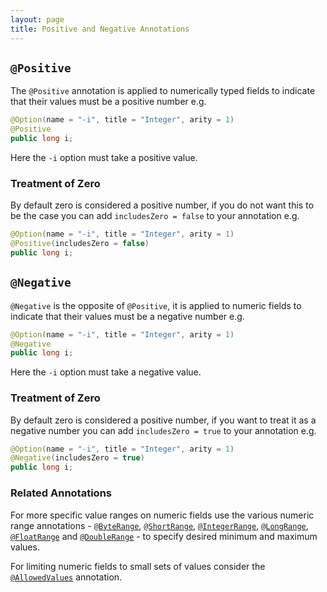 ```yaml
---
layout: page
title: Positive and Negative Annotations
---
```


## `@Positive`

The `@Positive` annotation is applied to numerically typed fields to indicate that their values must be a positive number e.g.

```java
@Option(name = "-i", title = "Integer", arity = 1)
@Positive
public long i;
```

Here the `-i` option must take a positive value.

### Treatment of Zero

By default zero is considered a positive number, if you do not want this to be the case you can add `includesZero = false` to your annotation e.g.

```java
@Option(name = "-i", title = "Integer", arity = 1)
@Positive(includesZero = false)
public long i;
```

## `@Negative`

`@Negative` is the opposite of `@Positive`, it is applied to numeric fields to indicate that their values must be a negative number e.g.

```java
@Option(name = "-i", title = "Integer", arity = 1)
@Negative
public long i;
```

Here the `-i` option must take a negative value.

### Treatment of Zero

By default zero is considered a positive number, if you want to treat it as a negative number you can add `includesZero = true` to your annotation e.g.

```java
@Option(name = "-i", title = "Integer", arity = 1)
@Negative(includesZero = true)
public long i;
```

### Related Annotations

For more specific value ranges on numeric fields use the various numeric range annotations - [`@ByteRange`](byte-range.html), [`@ShortRange`](short-range.html), [`@IntegerRange`](integer-range.html), [`@LongRange`](long-range.html), [`@FloatRange`](float-range.html) and [`@DoubleRange`](double-range.html) - to specify desired minimum and maximum values.

For limiting numeric fields to small sets of values consider the [`@AllowedValues`](allowed-values.html) annotation.